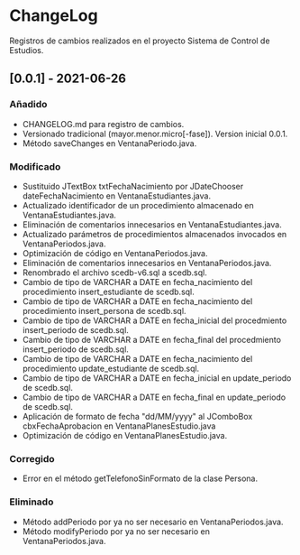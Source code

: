 # ChangeLog
Registros de cambios realizados en el proyecto Sistema de Control de Estudios.

## [0.0.1] - 2021-06-26
### Añadido
- CHANGELOG.md para registro de cambios.
- Versionado tradicional (mayor.menor.micro[-fase]). Version inicial 0.0.1.
- Método saveChanges en VentanaPeriodo.java.

### Modificado
- Sustituido JTextBox txtFechaNacimiento por JDateChooser dateFechaNacimiento en VentanaEstudiantes.java.
- Actualizado identificador de un procedimiento almacenado en VentanaEstudiantes.java.
- Eliminación de comentarios innecesarios en VentanaEstudiantes.java.
- Actualizado parámetros de procedimientos almacenados invocados en VentanaPeriodos.java.
- Optimización de código en VentanaPeriodos.java.
- Eliminación de comentarios innecesarios en VentanaPeriodos.java.
- Renombrado el archivo scedb-v6.sql a scedb.sql.
- Cambio de tipo de VARCHAR a DATE en fecha_nacimiento del procedimiento insert_estudiante de scedb.sql.
- Cambio de tipo de VARCHAR a DATE en fecha_nacimiento del procedimiento insert_persona de scedb.sql.
- Cambio de tipo de VARCHAR a DATE en fecha_inicial del procedmiento insert_periodo de scedb.sql.
- Cambio de tipo de VARCHAR a DATE en fecha_final del procedmiento insert_periodo de scedb.sql.
- Cambio de tipo de VARCHAR a DATE en fecha_nacimiento del procedimiento update_estudiante de scedb.sql.
- Cambio de tipo de VARCHAR a DATE en fecha_inicial en update_periodo de scedb.sql.
- Cambio de tipo de VARCHAR a DATE en fecha_final en update_periodo de scedb.sql.
- Aplicación de formato de fecha "dd/MM/yyyy" al JComboBox cbxFechaAprobacion en VentanaPlanesEstudio.java
- Optimización de código en VentanaPlanesEstudio.java.

### Corregido
- Error en el método getTelefonoSinFormato de la clase Persona.

### Eliminado
- Método addPeriodo por ya no ser necesario en VentanaPeriodos.java.
- Método modifyPeriodo por ya no ser necesario en VentanaPeriodos.java.